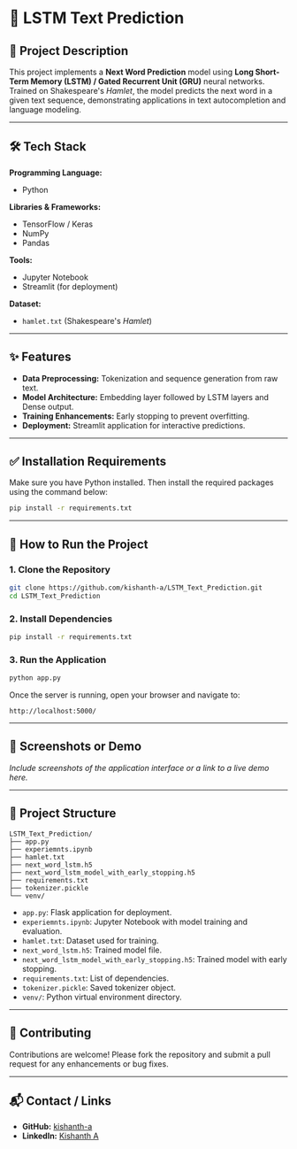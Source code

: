 # 🧠 LSTM Text Prediction

## 📖 Project Description

This project implements a **Next Word Prediction** model using **Long Short-Term Memory (LSTM) / Gated Recurrent Unit (GRU)** neural networks. Trained on Shakespeare's *Hamlet*, the model predicts the next word in a given text sequence, demonstrating applications in text autocompletion and language modeling.

---

## 🛠️ Tech Stack

**Programming Language:**
- Python

**Libraries & Frameworks:**
- TensorFlow / Keras
- NumPy
- Pandas

**Tools:**
- Jupyter Notebook
- Streamlit (for deployment)

**Dataset:**
- `hamlet.txt` (Shakespeare's *Hamlet*)

---

## ✨ Features

- **Data Preprocessing:** Tokenization and sequence generation from raw text.
- **Model Architecture:** Embedding layer followed by LSTM layers and Dense output.
- **Training Enhancements:** Early stopping to prevent overfitting.
- **Deployment:** Streamlit application for interactive predictions.

---

## ✅ Installation Requirements

Make sure you have Python installed. Then install the required packages using the command below:

```bash
pip install -r requirements.txt
```

---

## 🚀 How to Run the Project

### 1. Clone the Repository

```bash
git clone https://github.com/kishanth-a/LSTM_Text_Prediction.git
cd LSTM_Text_Prediction
```

### 2. Install Dependencies

```bash
pip install -r requirements.txt
```

### 3. Run the Application

```bash
python app.py
```

Once the server is running, open your browser and navigate to:

```
http://localhost:5000/
```

---

## 📸 Screenshots or Demo

*Include screenshots of the application interface or a link to a live demo here.*

---

## 📁 Project Structure

```plaintext
LSTM_Text_Prediction/
├── app.py
├── experiemnts.ipynb
├── hamlet.txt
├── next_word_lstm.h5
├── next_word_lstm_model_with_early_stopping.h5
├── requirements.txt
├── tokenizer.pickle
└── venv/
```

- `app.py`: Flask application for deployment.  
- `experiemnts.ipynb`: Jupyter Notebook with model training and evaluation.  
- `hamlet.txt`: Dataset used for training.  
- `next_word_lstm.h5`: Trained model file.  
- `next_word_lstm_model_with_early_stopping.h5`: Trained model with early stopping.  
- `requirements.txt`: List of dependencies.  
- `tokenizer.pickle`: Saved tokenizer object.  
- `venv/`: Python virtual environment directory.

---

## 🤝 Contributing

Contributions are welcome! Please fork the repository and submit a pull request for any enhancements or bug fixes.

---

## 📬 Contact / Links

- **GitHub:** [kishanth-a](https://github.com/kishanth-a)
- **LinkedIn:** [Kishanth A](https://www.linkedin.com/in/kishanth-arunachalam/)
```
